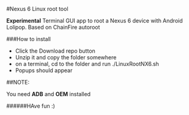 #Nexus 6 Linux root tool

**Experimental**
Terminal GUI app to root a Nexus 6 device with Android Lolipop. Based on ChainFire autoroot

###How to install

* Click the Download repo button
* Unzip it and copy the folder somewhere
* on a terminal, cd to the folder and run ./LinuxRootNX6.sh
* Popups should appear

##NOTE:

You need **ADB** and **OEM** installed

######HAve fun :)
